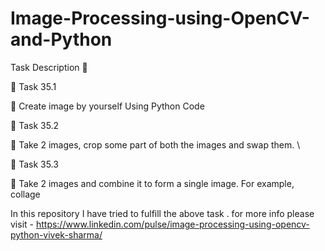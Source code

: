 # Image-Processing-using-OpenCV-and-Python

Task Description 📄

🔅 Task 35.1

📌 Create image by yourself Using Python Code 

🔅 Task 35.2

📌 Take 2 images, crop some part of both the images and swap them. \

🔅 Task 35.3

📌 Take 2 images and combine it to form a single image. For example, collage 

In this repository I have tried to fulfill the above task . for more info please visit - https://www.linkedin.com/pulse/image-processing-using-opencv-python-vivek-sharma/
